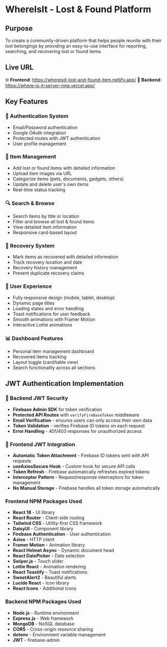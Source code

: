 # WhereIsIt - Lost & Found Platform

## Purpose
To create a community-driven platform that helps people reunite with their lost belongings by providing an easy-to-use interface for reporting, searching, and recovering lost or found items.

## Live URL
🌐 **Frontend**: https://whereisit-lost-and-found-item.netlify.app/ 
🔗 **Backend**: https://where-is-it-server-nine.vercel.app/

## Key Features

### 🔐 Authentication System
- Email/Password authentication
- Google OAuth integration
- Protected routes with JWT authentication
- User profile management

### 📝 Item Management
- Add lost or found items with detailed information
- Upload item images via URL
- Categorize items (pets, documents, gadgets, others)
- Update and delete user's own items
- Real-time status tracking

### 🔍 Search & Browse
- Search items by title or location
- Filter and browse all lost & found items
- View detailed item information
- Responsive card-based layout

### 🎯 Recovery System
- Mark items as recovered with detailed information
- Track recovery location and date
- Recovery history management
- Prevent duplicate recovery claims

### 🎨 User Experience
- Fully responsive design (mobile, tablet, desktop)
- Dynamic page titles
- Loading states and error handling
- Toast notifications for user feedback
- Smooth animations with Framer Motion
- Interactive Lottie animations

### 📊 Dashboard Features
- Personal item management dashboard
- Recovered items tracking
- Layout toggle (card/table view)
- Search functionality across all sections

## JWT Authentication Implementation

### 🔧 Backend JWT Security
- **Firebase Admin SDK** for token verification
- **Protected API Routes** with `verifyFireBaseToken` middleware
- **Email Verification** - ensures users can only access their own data
- **Token Validation** - verifies Firebase ID tokens on each request
- **Error Handling** - 401/403 responses for unauthorized access

### 🎨 Frontend JWT Integration
- **Automatic Token Attachment** - Firebase ID tokens sent with API requests
- **useAxiosSecure Hook** - Custom hook for secure API calls
- **Token Refresh** - Firebase automatically refreshes expired tokens
- **Interceptor Pattern** - Request/response interceptors for token management
- **No Manual Storage** - Firebase handles all token storage automatically

### Frontend NPM Packages Used
- **React 18** - UI library
- **React Router** - Client-side routing
- **Tailwind CSS** - Utility-first CSS framework
- **DaisyUI** - Component library
- **Firebase Authentication** - User authentication
- **Axios** - HTTP client
- **Framer Motion** - Animation library
- **React Helmet Async** - Dynamic document head
- **React DatePicker** - Date selection
- **Swiper.js** - Touch slider
- **Lottie React** - Animation rendering
- **React Toastify** - Toast notifications
- **SweetAlert2** - Beautiful alerts
- **Lucide React** - Icon library
- **React Icons** - Additional icons

### Backend NPM Packages Used
- **Node.js** - Runtime environment
- **Express.js** - Web framework
- **MongoDB** - NoSQL database
- **CORS** - Cross-origin resource sharing
- **dotenv** - Environment variable management
- **JWT** - firebase-admin



